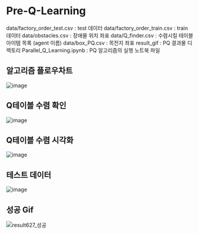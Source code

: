 # Pre-Q-Learning
data/factory_order_test.csv : test 데이터
data/factory_order_train.csv : train 데이터
data/obstacles.csv : 장애물 위치 좌표
data/Q_finder.csv : 수렴시킬 테이블 아이템 목록 (agent 이름)
data/box_PQ.csv : 목전지 좌표
result_gif : PQ 결과물 디렉토리
Parallel_Q_Learning.ipynb : PQ 알고리즘의 실행 노트북 파일





## 알고리즘 플로우차트
![image](https://user-images.githubusercontent.com/96896665/172262570-0bf6f52b-c485-42e0-82e6-af2c1ddfd438.png)

## Q테이블 수렴 확인
![image](https://user-images.githubusercontent.com/96896665/172262697-583f56b3-35c2-493a-8ab6-a74662adc76a.png)

## Q테이블 수렴 시각화
![image](https://user-images.githubusercontent.com/96896665/172262650-a63a91c2-2ba0-401d-9ee7-3ead178cbe07.png)

## 테스트 데이터
![image](https://user-images.githubusercontent.com/96896665/172262733-bf32148a-1233-4014-b3ae-f95fb02c12a4.png)

## 성공 Gif
![result627_성공](https://user-images.githubusercontent.com/96896665/172262471-c938bac5-c7d4-41a6-ac45-b82c7346cba7.gif)

